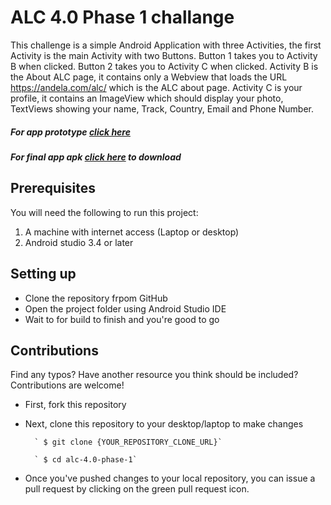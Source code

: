 # ALC 4.0 Phase 1 challange 

This challenge is a simple Android Application with three Activities, the first Activity is the main Activity with two Buttons.
Button 1 takes you to Activity B when clicked.
Button 2 takes you to Activity C when clicked.
Activity B is the About ALC page, 
it contains only a Webview that loads the URL https://andela.com/alc/ which is the ALC about page.
Activity C is your profile, it contains an ImageView which should display your photo,
TextViews showing your name, Track, Country, Email and Phone Number.

##### For app prototype [click here](https://projects.invisionapp.com/prototype/Randomy-cjvwi0tbs00907z010jfdypbj) 
##### For final app apk [click here](https://drive.google.com/open?id=1aXPBs4-QWQeMiFYejN1WLHyVjE4_suNa) to download

## Prerequisites
You will need the following to run this project:
1. A machine with internet access (Laptop or desktop)
2. Android studio 3.4 or later

## Setting up
* Clone the repository frpom GitHub
* Open the project folder using Android Studio IDE
* Wait to for build to finish and you're good to go

## Contributions
Find any typos? Have another resource you think should be included? Contributions are welcome!
* First, fork this repository
* Next, clone this repository to your desktop/laptop to make changes

		` $ git clone {YOUR_REPOSITORY_CLONE_URL}`

		` $ cd alc-4.0-phase-1`

* Once you've pushed changes to your local repository, you can issue a pull request by clicking on the green pull request icon.
